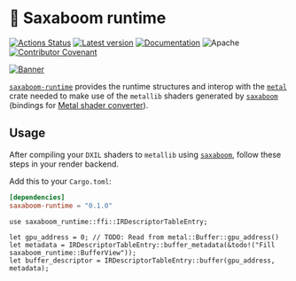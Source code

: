 # 🤘 Saxaboom runtime

[![Actions Status](https://github.com/Traverse-Research/saxaboom/actions/workflows/ci.yml/badge.svg)](https://github.com/Traverse-Research/saxaboom/actions)
[![Latest version](https://img.shields.io/crates/v/saxaboom-runtime.svg?logo=rust)][`saxaboom-runtime`]
[![Documentation](https://img.shields.io/docsrs/saxaboom-runtime/latest?logo=docs.rs)](https://docs.rs/saxaboom-runtime)
![Apache](https://img.shields.io/badge/license-Apache-blue.svg)
[![Contributor Covenant](https://img.shields.io/badge/contributor%20covenant-v1.4%20adopted-ff69b4.svg)](../CODE_OF_CONDUCT.md)

[![Banner](../banner.png)](https://traverseresearch.nl)

[`saxaboom-runtime`] provides the runtime structures and interop with the [`metal`] crate needed to make use of the `metallib` shaders generated by [`saxaboom`] (bindings for [Metal shader converter]).

## Usage

After compiling your `DXIL` shaders to `metallib` using [`saxaboom`], follow these steps in your render backend.

Add this to your `Cargo.toml`:

```toml
[dependencies]
saxaboom-runtime = "0.1.0"
```

```rust,no_run
use saxaboom_runtime::ffi::IRDescriptorTableEntry;

let gpu_address = 0; // TODO: Read from metal::Buffer::gpu_address()
let metadata = IRDescriptorTableEntry::buffer_metadata(&todo!("Fill saxaboom_runtime::BufferView"));
let buffer_descriptor = IRDescriptorTableEntry::buffer(gpu_address, metadata);
```

[Metal shader converter]: https://developer.apple.com/metal/shader-converter/
[`saxaboom`]: https://crates.io/crates/saxaboom
[`saxaboom-runtime`]: https://crates.io/crates/saxaboom-runtime
[`metal`]: https://crates.io/crates/metal
